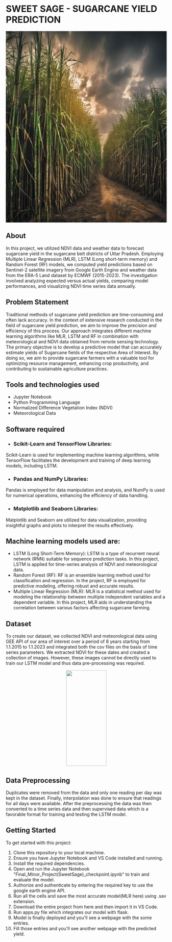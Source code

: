 # SWEET SAGE - SUGARCANE YIELD PREDICTION
<a target="blank"><img align="center" src="https://github.com/Nikki-ta/Nikita/blob/main/image2.jpeg" height="600" width="1000"></a>

## About
In this project, we utilized NDVI data and weather data to forecast sugarcane yield in the sugarcane belt districts of Uttar Pradesh. Employing Multiple Linear Regression (MLR), LSTM (Long short-term memory) and Random Forest (RF) models, we computed yield predictions based on Sentinel-2 satellite imagery from Google Earth Engine and weather data from the ERA-5 Land dataset by ECMWF (2015-2023). The investigation involved analyzing expected versus actual yields, comparing model performances, and visualizing NDVI time series data annually.

## Problem Statement
Traditional methods of sugarcane yield prediction are time-consuming and often lack accuracy. In the context of extensive research conducted in the field of sugarcane yield prediction, we aim to improve the precision and efficiency of this process. Our approach integrates different machine learning algorithms like MLR, LSTM and RF in combination with meteorological and NDVI data obtained from remote sensing technology. The primary objective is to develop a predictive model that can accurately estimate yields of Sugarcane fields of the respective Area of Interest. By doing so, we aim to provide sugarcane farmers with a valuable tool for optimizing resource management, enhancing crop productivity, and contributing to sustainable agriculture practices.

## Tools and technologies used
* Jupyter Notebook
* Python Programming Language
* Normalized Difference Vegetation Index (NDVI)
* Meteorological Data

## Software required
* ### Scikit-Learn and TensorFlow Libraries:
Scikit-Learn is used for implementing machine learning algorithms, while TensorFlow facilitates the development and training of deep learning models, including LSTM.
* ### Pandas and NumPy Libraries:
Pandas is employed for data manipulation and analysis, and NumPy is used for numerical operations, enhancing the efficiency of data handling.
* ### Matplotlib and Seaborn Libraries:
Matplotlib and Seaborn are utilized for data visualization, providing insightful graphs and plots to interpret the results effectively.

## Machine learning models used are:
* LSTM (Long Short-Term Memory): LSTM is a type of recurrent neural network (RNN) suitable for sequence prediction tasks. In this project, LSTM is applied for time-series analysis of NDVI and meteorological data.
* Random Forest (RF): RF is an ensemble learning method used for classification and regression. In the project, RF is employed for predictive modeling, offering robust and accurate results.
* Multiple Linear Regression (MLR): MLR is a statistical method used for modeling the relationship between multiple independent variables and a dependent variable. In this project, MLR aids in understanding the correlation between various factors affecting sugarcane farming.

## Dataset
To create our dataset, we collected NDVI and meteorological data using GEE API of our area of interest over a period of 8 years starting from 1.1.2015 to 1.1.2023 and integrated both the csv files on the basis of time series parameters. We extracted NDVI for these dates and created a collection of images. However, these images cannot be directly used to train our LSTM model and thus data pre-processing was required. 

<a target="blank"><center><img src="https://github.com/Nikki-ta/Sweet-Sage/blob/main/Images/aoi%20ndvi.jpeg" height="300" width="50%"></center></a>

## Data Preprocessing
Duplicates were removed from the data and only one reading per day was kept in the dataset. Finally, interpolation was done to ensure that readings for all days were available. After the preprocessing the data was then converted to a time series data and then supervised data which is a favorable format for  training and testing the LSTM model. 




## Getting Started
To get started with this project:

  1. Clone this repository to your local machine.
  2. Ensure you have Jupyter Notebook and VS Code installed and running.
  3. Install the required dependencies.
  4. Open and run the Jupyter Notebook "Final_Minor_Project(SweetSage)_checkpoint.ipynb" to train and evaluate the model.
  5. Authorize and authenticate by entering the required key to use the google earth engine API.
  6. Run all the cells and save the most accurate model(MLR here) using .sav extension.
  7. Download the entire project from here and then import it in VS Code.
  8. Run apps.py file which integrates our model with flask.
  9. Model is finally deployed and you'll see a webpage with the some entries.
  10. Fill those entries and you'll see another webpage with the predicted yield.   


